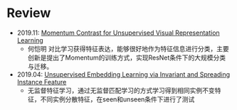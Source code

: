 # Review
* 2019.11: [Momentum Contrast for Unsupervised Visual Representation Learning](https://arxiv.org/abs/1911.05722)
  - 何恺明 对比学习获得特征表达，能够很好地作为特征信息进行分类，主要创新是提出了Momentum的训练方式，实现ResNet条件下的大规模分类与迁移。
* 2019.04: [Unsupervised Embedding Learning via Invariant and Spreading Instance Feature](https://arxiv.org/abs/1904.03436)
  - 无监督特征学习，通过无监督匹配学习的方式学习得到相同实例不变特征，不同实例分散特征，在seen和unseen条件下进行了测试
